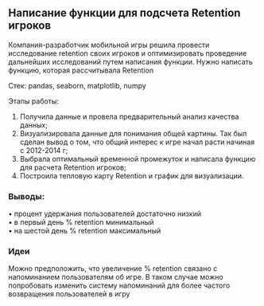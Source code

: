 ## Написание функции для подсчета Retention игроков

Компания-разработчик мобильной игры решила провести исследование retention своих игроков и оптимизировать проведение дальнейших исследований путем написания функции. Нужно написать функцию, которая рассчитывала Retention<br>

Стек: pandas, seaborn, matplotlib, numpy

Этапы работы:
1. Получила данные и провела предварительный анализ качества данных;
2. Визуализировала данные для понимания общей картины. Так был сделан вывод о том, что общий интерес к игре начал расти начиная с 2012-2014 г;
3. Выбрала оптимальный временной промежуток и написала функцию для расчета Retention игроков;
4. Построила тепловую карту Retention и график для визуализации.

### Выводы:<br>
• процент удержания пользователей достаточно низкий<br>
• в первый день % retention минимальный <br>
• на шестой день % retention максимальный<br>

### Идеи
Можно предположить, что увеличение % retention связано с напоминанием пользователям об игре. В таком случае можно попробовать изменить систему напоминаний для более частого возвращения пользователей в игру
